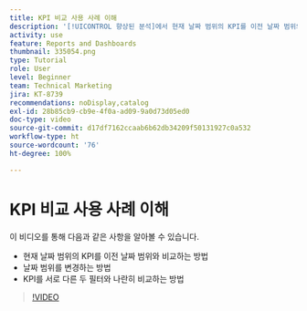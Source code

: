 ```yaml
---
title: KPI 비교 사용 사례 이해
description: '[!UICONTROL 향상된 분석]에서 현재 날짜 범위의 KPI를 이전 날짜 범위와 비교하는 방법 및 KPI와 두 가지 다른 필터를 비교하는 방법을 알아봅니다.'
activity: use
feature: Reports and Dashboards
thumbnail: 335054.png
type: Tutorial
role: User
level: Beginner
team: Technical Marketing
jira: KT-8739
recommendations: noDisplay,catalog
exl-id: 28b85cb9-cb9e-4f0a-ad09-9a0d73d05ed0
doc-type: video
source-git-commit: d17df7162ccaab6b62db34209f50131927c0a532
workflow-type: ht
source-wordcount: '76'
ht-degree: 100%

---
```


# KPI 비교 사용 사례 이해

이 비디오를 통해 다음과 같은 사항을 알아볼 수 있습니다.

* 현재 날짜 범위의 KPI를 이전 날짜 범위와 비교하는 방법
* 날짜 범위를 변경하는 방법
* KPI를 서로 다른 두 필터와 나란히 비교하는 방법

>[!VIDEO](https://video.tv.adobe.com/v/3440254/?quality=12&learn=on&enablevpops&captions=kor)
